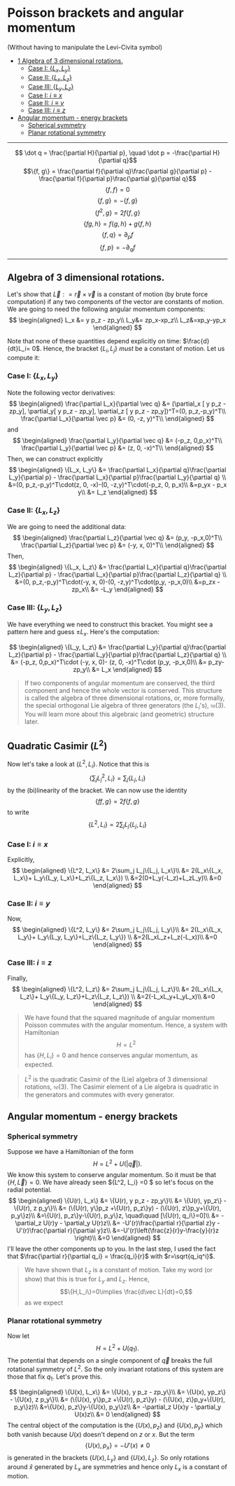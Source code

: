 # Poisson brackets and angular momentum

(Without having to manipulate the Levi-Civita symbol)

  - [1 Algebra of 3 dimensional rotations.](#1-algebra-of-3-dimensional-rotations)
    - [Case I: $\{L_x, L_y\}$](#case-i-l_x-l_y)
    - [Case II: $\{L_x, L_z\}$](#case-ii-l_x-l_z)
    - [Case III: $\{L_y, L_z\}$](#case-iii-l_y-l_z)
    - [Case I: $i\equiv x$](#case-i-iequiv-x)
    - [Case II: $i\equiv y$](#case-ii-iequiv-y)
    - [Case III: $i\equiv z$](#case-iii-iequiv-z)
  - [Angular momentum - energy brackets](#angular-momentum---energy-brackets)
    - [Spherical symmetry](#spherical-symmetry)
    - [Planar rotational symmetry](#planar-rotational-symmetry)


---
$$ \dot q = \frac{\partial H}{\partial p}, \quad \dot p = -\frac{\partial H}{\partial q}$$
$$\{f, g\} = \frac{\partial f}{\partial q}\frac{\partial g}{\partial p} - \frac{\partial f}{\partial p}\frac{\partial g}{\partial q}$$
$$\{f,f\}=0$$
$$\{f, g\}=-\{f,g\}$$
$$ \{f^2,g\} = 2f\{f,g\}$$
$$\{fg,h\} = f\{g,h\}+g\{f, h\}$$
$$ \{f, q\}=\partial_p f$$
$$\{f, p\}=-\partial_q f$$

---

## Algebra of 3 dimensional rotations.

Let's show that $\vec L : = \vec r\times \vec v$ is a constant of motion (by brute force computation) if any two components of the vector are constants of motion. We are going to need the following angular momentum components:
$$
\begin{aligned}
L_x &= y p_z - zp_y\\
L_y&= zp_x-xp_z\\
L_z&=xp_y-yp_x
\end{aligned}
$$

Note that none of these quantities depend explicitly on time: $\frac{d}{dt}L_i= 0$. Hence, the bracket $\{L_i, L_j\}$ *must* be a constant of motion. Let us compute it:

### Case I: $\{L_x, L_y\}$
Note the following vector derivatives:
$$
\begin{aligned}
\frac{\partial L_x}{\partial \vec q} &= (\partial_x [ y p_z - zp_y], \partial_y[ y p_z - zp_y], \partial_z [ y p_z - zp_y])^T=(0, p_z,-p_y)^T\\
\frac{\partial L_x}{\partial \vec p} &= (0, -z, y)^T\\
\end{aligned}
$$
and
$$
\begin{aligned}
\frac{\partial L_y}{\partial \vec q} &= (-p_z, 0,p_x)^T\\
\frac{\partial L_y}{\partial \vec p} &= (z, 0, -x)^T\\
\end{aligned}
$$
Then, we can construct explicitly
$$
\begin{aligned}
\{L_x, L_y\} &= \frac{\partial L_x}{\partial q}\frac{\partial L_y}{\partial p} - \frac{\partial L_x}{\partial p}\frac{\partial L_y}{\partial q} \\
&=(0, p_z,-p_y)^T\cdot(z, 0, -x)-(0, -z,y)^T\cdot(-p_z, 0, p_x)\\
&=p_yx - p_x y\\
&= L_z
\end{aligned}
$$

### Case II: $\{L_x, L_z\}$
We are going to need the additional data:
$$
\begin{aligned}
\frac{\partial L_z}{\partial \vec q} &= (p_y, -p_x,0)^T\\
\frac{\partial L_z}{\partial \vec p} &= (-y, x, 0)^T\\
\end{aligned}
$$
Then,
$$
\begin{aligned}
\{L_x, L_z\} &= \frac{\partial L_x}{\partial q}\frac{\partial L_z}{\partial p} - \frac{\partial L_x}{\partial p}\frac{\partial L_z}{\partial q} \\
&=(0, p_z,-p_y)^T\cdot(-y, x, 0)-(0, -z,y)^T\cdot(p_y, -p_x,0)\\
&=p_zx - zp_x\\
&= -L_y
\end{aligned}
$$

### Case III: $\{L_y, L_z\}$

We have everything we need to construct this bracket. You might see a pattern here and guess $\pm L_x$. Here's the computation:

$$
\begin{aligned}
\{L_y, L_z\} &= \frac{\partial L_y}{\partial q}\frac{\partial L_z}{\partial p} - \frac{\partial L_y}{\partial p}\frac{\partial L_z}{\partial q} \\
&= (-p_z, 0,p_x)^T\cdot (-y, x, 0)- (z, 0, -x)^T\cdot (p_y, -p_x,0)\\
&= p_zy-zp_y\\
&= L_x
\end{aligned}
$$
> If two components of angular momentum are conserved, the third component and hence the whole vector is conserved. This structure is called the algebra of three dimensional rotations, or, more formally, the special orthogonal Lie algebra of three generators (the $L_i$'s), $\mathfrak{so}(3)$. You will learn more about this algebraic (and geometric) structure later. 

## Quadratic Casimir ($L^2$)

Now let's take a look at $\{L^2, L_i\}$. Notice that this is 
$$
\{\sum_j L_j^2, L_i\}=\sum_j\{L_j, L_i\}
$$
by the (bi)linearity of the bracket. We can now use the identity
$$
\{f f, g\}=2f\{f, g\}
$$
to write 
$$
\{L^2, L_i\} = 2\sum_j L_j\{L_j, L_i\}
$$

### Case I: $i\equiv x$

Explicitly, 
$$
\begin{aligned}
\{L^2, L_x\} &= 2\sum_j L_j\{L_j, L_x\}\\
&= 2(L_x\{L_x, L_x\}+ L_y\{L_y, L_x\}+L_z\{L_z, L_x\}) \\
&=2(0+L_y(-L_z)+L_zL_y)\\
&=0
\end{aligned}
$$

### Case II: $i\equiv y$

Now,
$$
\begin{aligned}
\{L^2, L_y\} &= 2\sum_j L_j\{L_j, L_y\}\\
&= 2(L_x\{L_x, L_y\}+ L_y\{L_y, L_y\}+L_z\{L_z, L_y\}) \\
&=2(L_xL_z+L_z(-L_x))\\
&=0
\end{aligned}
$$

### Case III: $i\equiv z$

Finally,
$$
\begin{aligned}
\{L^2, L_z\} &= 2\sum_j L_j\{L_j, L_z\}\\
&= 2(L_x\{L_x, L_z\}+ L_y\{L_y, L_z\}+L_z\{L_z, L_z\}) \\
&=2(-L_xL_y+L_yL_x)\\
&=0
\end{aligned}
$$

> We have found that the squared magnitude of angular momentum Poisson commutes with the angular momentum. Hence, a system with Hamiltonian $$H=L^2$$ has $\{H,L_i\}=0$ and hence conserves angular momentum, as expected. 

> $L^2$ is the quadratic Casimir of the (Lie) algebra of 3 dimensional rotations, $\mathfrak{so}(3)$. The Casimir element of a Lie algebra is quadratic in the generators and commutes with every generator.

## Angular momentum - energy brackets
### Spherical symmetry
Suppose we have a Hamiltonian of the form 
$$
H= L^2+U(|\vec q|).
$$
We know this system to conserve angular momentum. So it must be that $\{H, \vec L\}=0$. We have already seen $\{L^2, L_i\} =0 $ so let's focus on the radial potential. 
$$
\begin{aligned}
    \{U(r), L_x\} &= \{U(r), y p_z - zp_y\}\\
                  &= \{U(r), yp_z\} - \{U(r), z p_y\}\\
                  &= (\{U(r), y\}p_z +\{U(r), p_z\}y) - (\{U(r), z\}p_y+\{U(r), p_y\}z)\\
                  &=\{U(r), p_z\}y-\{U(r), p_y\}z, \quad\quad [\{U(r), q_i\}=0]\\
                  &= -\partial_z U(r)y - \partial_y U(r)z\\
                  &= -U'(r)\frac{\partial r}{\partial z}y - U'(r)\frac{\partial r}{\partial y}z\\
                  &=-U'(r)\left(\frac{z}{r}y-\frac{y}{r}z \right)\\
                  &=0
\end{aligned}
$$
I'll leave the other components up to you. In the last step, I used the fact that $\frac{\partial r}{\partial q_i} = \frac{q_i}{r}$ with $r=\sqrt{q_iq^i}$. 

> We have shown that $L_z$ is a constant of motion. Take my word (or show) that this is true for $L_y$ and $L_z$. Hence, $$\{H,L_i\}=0\implies \frac{d\vec L}{dt}=0,$$ as we expect

### Planar rotational symmetry

Now let 
$$
H= L^2+U(q_1).
$$
The potential that depends on a single component of $\vec q$ breaks the full rotational symmetry of $L^2$. So the only invariant rotations of this system are those that fix $q_1$. Let's prove this.

$$
\begin{aligned}
    \{U(x), L_x\} &= \{U(x), y p_z - zp_y\}\\
                  &= \{U(x), yp_z\} - \{U(x), z p_y\}\\
                  &= (\{U(x), y\}p_z +\{U(r), p_z\}y) - (\{U(x), z\}p_y+\{U(r), p_y\}z)\\
                  &=\{U(x), p_z\}y-\{U(x), p_y\}z\\
                  &= -\partial_z U(x)y - \partial_y U(x)z\\
                  &= 0
\end{aligned}
$$
The central object of the computation is the $\{U(x), p_z\}$ and $\{U(x), p_y\}$ which both vanish because $U(x)$ doesn't depend on $z$ or $x$. But the term
$$
\{U(x), p_x\} = -U'(x)\neq 0
$$
is generated in the brackets $\{U(x), L_y\}$ and $\{U(x), L_z\}$. So only rotations around $\hat x$ generated by $L_x$ are symmetries and hence only $L_x$ is a constant of motion.

